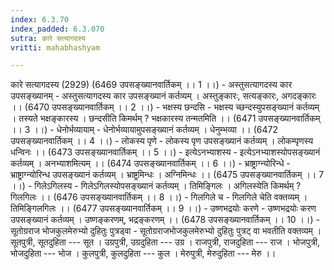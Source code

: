 ```yaml
---
index: 6.3.70
index_padded: 6.3.070
sutra: कारे सत्यागदस्य
vritti: mahabhashyam

---
```

 कारे सत्यागदस्य (2929) (6469 उपसङ्ख्यानवार्तिकम् ।। 1 ।।) - अस्तुसत्यागदस्य कार उपसङ्ख्यानम् - अस्तुसत्यागदस्य कार उपसङ्ख्यानं कर्तव्यम् । अस्तुङ्कारः, सत्यङ्कारः, अगदङ्कारः ।। (6470 उपसङ्ख्यानवार्तिकम् ।। 2 ।।) - भक्षस्य छन्दसि - भक्षस्य च्छन्दस्युपसङ्ख्यानं कर्तव्यम् । तस्यते भक्षङ्कारस्य । छन्दसीति किमर्थम् ? भक्षकारस्य तन्मतमिति ।। (6471 उपसङ्ख्यानवार्तिकम् ।। 3 ।।) - धेनोर्भव्यायाम् - धेनोर्भव्यायामुपसङ्ख्यानं कर्तव्यम् । धेनुम्भव्या ।। (6472 उपसङ्ख्यानवार्तिकम् ।। 4 ।।) - लोकस्य पृणे - लोकस्य पृण उपसङ्ख्यानं कर्तव्यम् । लोकम्पृणस्य धन्विनः ।। (6473 उपसङ्ख्यानवार्तिकम् ।। 5 ।।) - इत्येऽनभ्याशस्य - इत्येऽनभ्याशस्योपसङ्ख्यानं कर्तव्यम् । अनभ्याशमित्यम् ।। (6474 उपसङ्ख्यानवार्तिकम् ।। 6 ।।) - भ्राष्ट्राग्न्योरिन्धे - भ्राष्ट्राग्न्योरिन्ध उपसङ्ख्यानं कर्तव्यम् । भ्राष्ट्रमिन्धः । अग्निमिन्धः ।। (6475 उपसङ्ख्यानवार्तिकम् ।। 7 ।।) - गिलेऽगिलस्य - गिलेऽगिलस्योपसङ्ख्यानं कर्तव्यम् । तिमिङ्गिलः । अगिलस्येति किमर्थम् ? गिलगिलः ।। (6476 उपसङ्ख्यानवार्तिकम् ।। 8 ।।) - गिलगिले च - गिलगिले चेति वक्तव्यम् । तिमिङ्गिलगिलः ।। (6477 उपसङ्ख्यानवार्तिकम् ।। 9 ।।) - उष्णभद्रयोः करणे - उष्णभद्रयोः करण उपसङ्ख्यानं कर्तव्यम् । उष्णङ्करणम्, भद्रङ्करणम् ।। (6478 उपसङ्ख्यानवार्तिकम् ।। 10 ।।) - सूतोग्रराज भोजकुलमेरुभ्यो दुहितुः पुत्रड्वा - सूतोग्रराजभोजकुलमेरुभ्यो दुहितुः पुत्रट् वा भवतीति वक्तव्यम् । सूतपुत्री, सूतदुहिता --- सूत । उग्रपुत्री, उग्रदुहिता --- उग्र । राजपुत्री, राजदुहिता --- राज । भोजपुत्री, भोजदुहिता --- भोज । कुलपुत्री, कुलदुहिता --- कुल । मेरुपुत्री, मेरुदुहिता --- मेरु ।। 